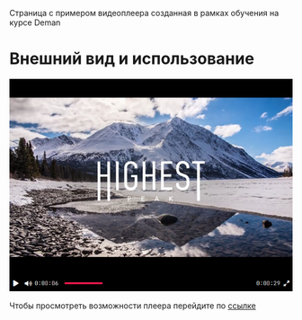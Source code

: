 Страница с примером видеоплеера созданная в рамках обучения на курсe Deman


# Внешний вид и использование
![screen-player](/media/sreenplayer.png)


Чтобы просмотреть возможности плеера перейдите по [ссылке](https://tonycleem.github.io/simple-video-player)